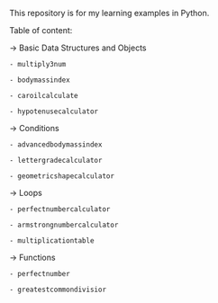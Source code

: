 This repository is for my learning examples in Python.

Table of content:

  -> Basic Data Structures and Objects

    - multiply3num

    - bodymassindex

    - caroilcalculate

    - hypotenusecalculator


  -> Conditions

    - advancedbodymassindex

    - lettergradecalculator

    - geometricshapecalculator

  -> Loops

    - perfectnumbercalculator

    - armstrongnumbercalculator

    - multiplicationtable

  -> Functions

    - perfectnumber

    - greatestcommondivisior
